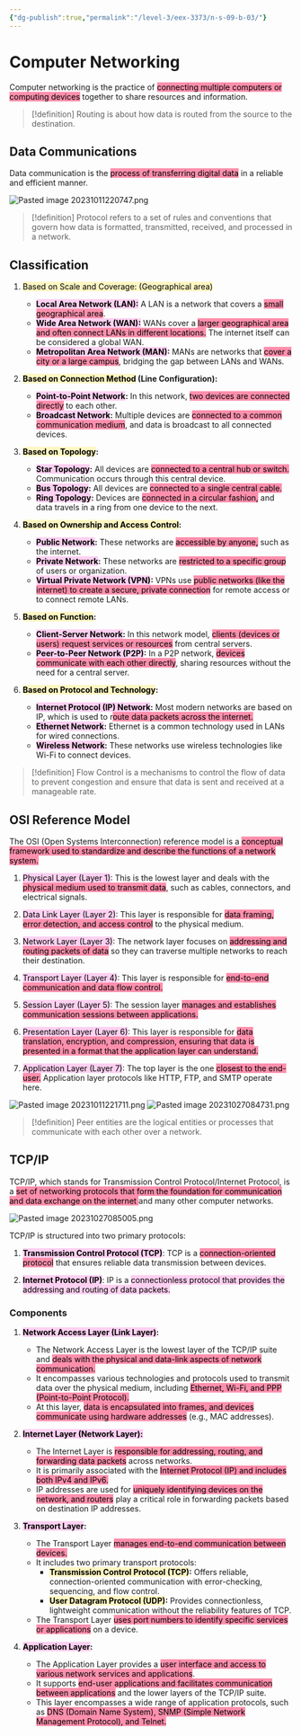 ```yaml
---
{"dg-publish":true,"permalink":"/level-3/eex-3373/n-s-09-b-03/"}
---
```



# Computer Networking

Computer networking is the practice of <mark style="background: #FF5582A6;">connecting multiple computers or computing devices</mark> together to share resources and information.

> [!definition]
> Routing is about how data is routed from the source to the destination.
## Data Communications

Data communication is the <mark style="background: #FF5582A6;">process of transferring digital data</mark> in a reliable and efficient manner.

![Pasted image 20231011220747.png](/img/user/assets/attachments/Pasted%20image%2020231011220747.png)

> [!definition]
> Protocol refers to a set of rules and conventions that govern how data is formatted, transmitted, received, and processed in a network.
## Classification

1. <mark style="background: #FFF3A3A6;">Based on Scale and Coverage: (Geographical area)</mark>
    
    - **<mark style="background: #FFB8EBA6;">Local Area Network (LAN):</mark>** A LAN is a network that covers a <mark style="background: #FF5582A6;">small geographical area</mark>.
    - **<mark style="background: #FFB8EBA6;">Wide Area Network (WAN):</mark>** WANs cover a <mark style="background: #FF5582A6;">larger geographical area and often connect LANs in different locations.</mark> The internet itself can be considered a global WAN.
    - **<mark style="background: #FFB8EBA6;">Metropolitan Area Network (MAN)</mark>:** MANs are networks that <mark style="background: #FF5582A6;">cover a city or a large campus</mark>, bridging the gap between LANs and WANs.
      
2. **<mark style="background: #FFF3A3A6;">Based on Connection Method</mark> (Line Configuration):**
    
    - **<mark style="background: #FFB8EBA6;">Point-to-Point Network</mark>:** In this network, <mark style="background: #FF5582A6;">two devices are connected directly</mark> to each other. 
    - **<mark style="background: #FFB8EBA6;">Broadcast Network</mark>:** Multiple devices are <mark style="background: #FF5582A6;">connected to a common communication medium</mark>, and data is broadcast to all connected devices.
      
3. **<mark style="background: #FFF3A3A6;">Based on Topology</mark>:**
    
    - **<mark style="background: #FFB8EBA6;">Star Topology</mark>:** All devices are <mark style="background: #FF5582A6;">connected to a central hub or switch.</mark> Communication occurs through this central device.
    - **<mark style="background: #FFB8EBA6;">Bus Topology</mark>:** All devices are <mark style="background: #FF5582A6;">connected to a single central cable.</mark> 
    - **<mark style="background: #FFB8EBA6;">Ring Topology</mark>:** Devices are <mark style="background: #FF5582A6;">connected in a circular fashion,</mark> and data travels in a ring from one device to the next.
      
4. **<mark style="background: #FFF3A3A6;">Based on Ownership and Access Control</mark>:**
    
    - **<mark style="background: #FFB8EBA6;">Public Network</mark>:** These networks are <mark style="background: #FF5582A6;">accessible by anyone,</mark> such as the internet.
    - **<mark style="background: #FFB8EBA6;">Private Network</mark>:** These networks are <mark style="background: #FF5582A6;">restricted to a specific group</mark> of users or organization.
    - **<mark style="background: #FFB8EBA6;">Virtual Private Network (VPN)</mark>:** VPNs use <mark style="background: #FF5582A6;">public networks (like the internet) to create a secure, private connection</mark> for remote access or to connect remote LANs.
      
5. **<mark style="background: #FFF3A3A6;">Based on Function</mark>:**
    
    - **<mark style="background: #FFB8EBA6;">Client-Server Network</mark>:** In this network model, <mark style="background: #FF5582A6;">clients (devices or users) request services or resources</mark> from central servers.
    - **<mark style="background: #FFB8EBA6;">Peer-to-Peer Network (P2P)</mark>:** In a P2P network, <mark style="background: #FF5582A6;">devices communicate with each other directly</mark>, sharing resources without the need for a central server.
      
6. **<mark style="background: #FFF3A3A6;">Based on Protocol and Technology</mark>:**
    
    - **<mark style="background: #FFB8EBA6;">Internet Protocol (IP) Network</mark>:** Most modern networks are based on IP, which is used to r<mark style="background: #FF5582A6;">oute data packets across the internet.</mark>
    - **<mark style="background: #FFB8EBA6;">Ethernet Network</mark>:** Ethernet is a common technology used in LANs for wired connections.
    - **<mark style="background: #FFB8EBA6;">Wireless Network</mark>:** These networks use wireless technologies like Wi-Fi to connect devices.

> [!definition]
> Flow Control is a mechanisms to control the flow of data to prevent congestion and ensure that data is sent and received at a manageable rate.
## OSI Reference Model

The OSI (Open Systems Interconnection) reference model is a <mark style="background: #FF5582A6;">conceptual framework used to standardize and describe the functions of a network system.</mark>

1. <mark style="background: #FFB8EBA6;">Physical Layer (Layer 1)</mark>: This is the lowest layer and deals with the <mark style="background: #FF5582A6;">physical medium used to transmit data</mark>, such as cables, connectors, and electrical signals.
    
2. <mark style="background: #FFB8EBA6;">Data Link Layer (Layer 2)</mark>: This layer is responsible for <mark style="background: #FF5582A6;">data framing, error detection, and access control</mark> to the physical medium. 
    
3. <mark style="background: #FFB8EBA6;">Network Layer (Layer 3)</mark>: The network layer focuses on <mark style="background: #FF5582A6;">addressing and routing packets of data</mark> so they can traverse multiple networks to reach their destination.
    
4. <mark style="background: #FFB8EBA6;">Transport Layer (Layer 4)</mark>: This layer is responsible for <mark style="background: #FF5582A6;">end-to-end communication and data flow control.</mark>
    
5. <mark style="background: #FFB8EBA6;">Session Layer (Layer 5)</mark>: The session layer <mark style="background: #FF5582A6;">manages and establishes communication sessions between applications.</mark>
    
6. <mark style="background: #FFB8EBA6;">Presentation Layer (Layer 6)</mark>: This layer is responsible for <mark style="background: #FF5582A6;">data translation, encryption, and compression, ensuring that data is presented in a format that the application layer can understand. </mark>
    
7. <mark style="background: #FFB8EBA6;">Application Layer (Layer 7)</mark>: The top layer is the one <mark style="background: #FF5582A6;">closest to the end-user.</mark> Application layer protocols like HTTP, FTP, and SMTP operate here.

![Pasted image 20231011221711.png](/img/user/assets/attachments/Pasted%20image%2020231011221711.png)
![Pasted image 20231027084731.png](/img/user/assets/attachments/Pasted%20image%2020231027084731.png)

> [!definition]
> Peer entities are the logical entities or processes that communicate with each other over a network.
## TCP/IP

TCP/IP, which stands for Transmission Control Protocol/Internet Protocol, is a <mark style="background: #FF5582A6;">set of networking protocols that form the foundation for communication and data exchange on the internet </mark>and many other computer networks.

![Pasted image 20231027085005.png](/img/user/assets/attachments/Pasted%20image%2020231027085005.png)

TCP/IP is structured into two primary protocols:

1. **<mark style="background: #FFB8EBA6;">Transmission Control Protocol (TCP)</mark>**: TCP is a <mark style="background: #FF5582A6;">connection-oriented protocol</mark> that ensures reliable data transmission between devices. 
    
2. **<mark style="background: #FFB8EBA6;">Internet Protocol (IP)</mark>**: IP is a <mark style="background: #FFB8EBA6;">connectionless protocol that provides the addressing and routing of data packets.</mark>


### Components

1. **<mark style="background: #FFB8EBA6;">Network Access Layer (Link Layer)</mark>:**
    
    - The Network Access Layer is the lowest layer of the TCP/IP suite and <mark style="background: #FF5582A6;">deals with the physical and data-link aspects of network communication.</mark>
    - It encompasses various technologies and protocols used to transmit data over the physical medium, including <mark style="background: #FF5582A6;">Ethernet, Wi-Fi, and PPP (Point-to-Point Protocol).</mark>
    - At this layer, <mark style="background: #FF5582A6;">data is encapsulated into frames, and devices communicate using hardware addresses</mark> (e.g., MAC addresses).
2. **<mark style="background: #FFB8EBA6;">Internet Layer (Network Layer):</mark>**
    
    - The Internet Layer is <mark style="background: #FF5582A6;">responsible for addressing, routing, and forwarding data packets</mark> across networks.
    - It is primarily associated with the <mark style="background: #FF5582A6;">Internet Protocol (IP) and includes both IPv4 and IPv6.</mark>
    - IP addresses are used for <mark style="background: #FF5582A6;">uniquely identifying devices on the network, and routers</mark> play a critical role in forwarding packets based on destination IP addresses.
3. **<mark style="background: #FFB8EBA6;">Transport Layer</mark>:**
    
    - The Transport Layer <mark style="background: #FF5582A6;">manages end-to-end communication between devices.</mark>
    - It includes two primary transport protocols:
        - **<mark style="background: #FFF3A3A6;">Transmission Control Protocol (TCP)</mark>:** Offers reliable, connection-oriented communication with error-checking, sequencing, and flow control.
        - **<mark style="background: #FFF3A3A6;">User Datagram Protocol (UDP)</mark>:** Provides connectionless, lightweight communication without the reliability features of TCP.
    - The Transport Layer <mark style="background: #FF5582A6;">uses port numbers to identify specific services or applications</mark> on a device.

4. **<mark style="background: #FFB8EBA6;">Application Layer</mark>:**
    
    - The Application Layer provides a <mark style="background: #FF5582A6;">user interface and access to various network services and applications</mark>.
    - It supports <mark style="background: #FF5582A6;">end-user applications and facilitates communication between applications</mark> and the lower layers of the TCP/IP suite.
    - This layer encompasses a wide range of application protocols, such as <mark style="background: #FF5582A6;">DNS (Domain Name System), SNMP (Simple Network Management Protocol), and Telnet.</mark>

